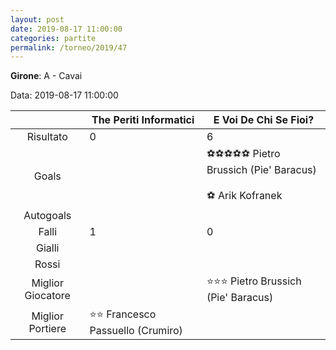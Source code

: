 ```yaml
---
layout: post
date: 2019-08-17 11:00:00
categories: partite
permalink: /torneo/2019/47
---
```

**Girone**: A - Cavai

Data: 2019-08-17 11:00:00

| | The Periti Informatici | E Voi De Chi Se Fioi? |
|:-----:|-----|-----|
Risultato|0|6
Goals||⚽⚽⚽⚽⚽ Pietro Brussich (Pie' Baracus)<br/><br/>⚽ Arik Kofranek<br/>
Autogoals||
Falli|1|0
Gialli||
Rossi||
Miglior Giocatore||⭐⭐⭐ Pietro Brussich (Pie' Baracus)<br/>
Miglior Portiere|⭐⭐ Francesco Passuello (Crumiro)<br/>|